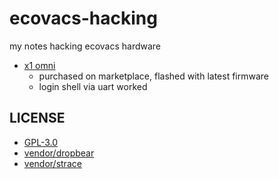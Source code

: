 # ecovacs-hacking

my notes hacking ecovacs hardware
* [x1 omni](./x1_omni.md)
  * purchased on marketplace, flashed with latest firmware
  * login shell via uart worked

## LICENSE

* [GPL-3.0](./LICENSE)
* [vendor/dropbear](./LICENSE.dropbear)
* [vendor/strace](https://github.com/strace/strace/blob/master/COPYING)
